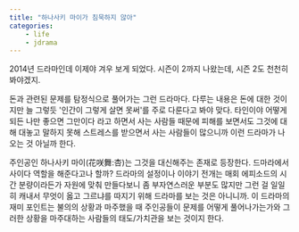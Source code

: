 ```yaml
---
title: "하나사키 마이가 침묵하지 않아"
categories:
    - life
    - jdrama
---
```


2014년 드라마인데 이제야 겨우 보게 되었다. 시즌이 2까지 나왔는데, 시즌 2도 천천히 봐야겠지.

돈과 관련된 문제를 탐정식으로 풀어가는 그런 드라마다. 다루는 내용은 돈에 대한 것이지만 늘 그렇듯 '인간이 그렇게 살면 못써'를 주로 다룬다고 봐야 맞다. 타인이야 어떻게 되든 나만 좋으면 그만이다 라고 하면서 사는 사람들 때문에 피해를 보면서도 그것에 대해 대놓고 말하지 못해 스트레스를 받으면서 사는 사람들이 많으니까 이런 드라마가 나오는 것 아닐까 한다. 

주인공인 하나사키 마이(花咲舞:杏)는 그것을 대신해주는 존재로 등장한다. 드마라에서 사이다 역할을 해준다고나 할까? 드라마의 설정이나 이야기 전개는 매회 에피소드의 시간 분량이라든가 자원에 맞춰 만들다보니 좀 부자연스러운 부분도 많지만 그런 걸 일일히 캐내서 무엇이 옳고 그르냐를 따지기 위해 드라마를 보는 것은 아니니까. 이 드라마의 재미 포인트는 불의의 상황과 마주했을 때 주인공들이 문제를 어떻게 풀어나가는가와 그러한 상황을 마주대하는 사람들의 태도/가치관을 보는 것이지 한다.
